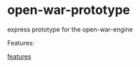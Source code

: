# open-war-prototype
express prototype for the open-war-engine

Features: 

[features](docs/features.md)
